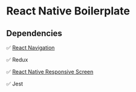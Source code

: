 # React Native Boilerplate

## Dependencies
✅ [React Navigation](https://github.com/react-navigation/react-navigation)<br>

✅ Redux<br>

✅ [React Native Responsive Screen](https://github.com/marudy/react-native-responsive-screen)<br>

✅ Jest<br>
